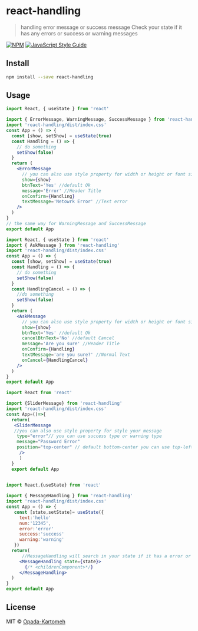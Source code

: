# react-handling

> handling error message or success message
  Check your state if it has any errors or success or warning messages

[![NPM](https://img.shields.io/npm/v/react-handling.svg)](https://www.npmjs.com/package/react-handling) [![JavaScript Style Guide](https://img.shields.io/badge/code_style-standard-brightgreen.svg)](https://standardjs.com)

## Install

```bash
npm install --save react-handling
```

## Usage
```jsx
import React, { useState } from 'react'

import { ErrorMessage, WarningMessage, SuccessMessage } from 'react-handling'
import 'react-handling/dist/index.css'
const App = () => {
  const [show, setShow] = useState(true)
  const Handling = () => {
    // do something
    setShow(false)
  }
  return (
    <ErrorMessage
      // you can also use style property for width or height or font size or...
      show={show}
      btnText='Yes' //default Ok
      message='Error' //Header Title
      onConfirm={Handling}
      textMessage='Netowrk Error' //Text error
    />
  )
}
// the same way for WarningMessage and SuccessMessage
export default App
```

```jsx
import React, { useState } from 'react'
import { AskMessage } from 'react-handling'
import 'react-handling/dist/index.css'
const App = () => {
  const [show, setShow] = useState(true)
  const Handling = () => {
    // do something
    setShow(false)
  }
  const HandlingCancel = () => {
    //do something
    setShow(false)
  }
  return (
    <AskMessage
      // you can also use style property for width or height or font size or...
      show={show}
      btnText='Yes' //default Ok
      cancelBtnText='No' //default Cancel
      message='Are you sure' //Header Title
      onConfirm={Handling}
      textMessage='are you sure?' //Normal Text
      onCancel={HandlingCancel}
    />
  )
}
export default App
```

```jsx
import React from 'react'

import {SliderMessage} from 'react-handling'
import 'react-handling/dist/index.css'
const App=()=>{
  return(
   <SliderMessage
   //you can also use style property for style your message
    type="error"// you can use success type or warning type
    message="Password Error"
    position="top-center" // default bottom-center you can use top-left top-rigth bottom-left bottom-rigth
     />
     )
  }
  export default App
  

```

```jsx
import React,{useState} from 'react'

import { MessageHandling } from 'react-handling'
import 'react-handling/dist/index.css'
const App = () => {
   const [state,setState]= useState({
     text:'hello'
     num:'12345',
     error:'error'
     success:'success'
     warning:'warning'
   })
  return(
      //MessageHandling will search in your state if it has a error or warning or success message and will show it using  react-toastify
     <MessageHandling state={state}>
       {/* <childrenComponent>*/}
     </MessageHandling>
  )
}
export default App
```

## License

MIT © [Opada-Kartomeh](https://github.com/Opada-Kartomeh)
